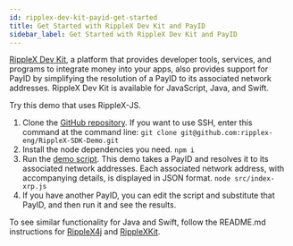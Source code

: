 ```yaml
---
id: ripplex-dev-kit-payid-get-started
title: Get Started with RippleX Dev Kit and PayID
sidebar_label: Get Started with RippleX Dev Kit and PayID
---
```


[RippleX Dev Kit](https://RippleX.io/docs/), a platform that provides developer tools, services, and programs to integrate money into your apps, also provides support for PayID by simplifying the resolution of a PayID to its associated network addresses. RippleX Dev Kit is available for JavaScript, Java, and Swift.

Try this demo that uses RippleX-JS.

1. Clone the [GitHub repository](https://github.com/ripplex-eng/RippleX-SDK-Demo). If you want to use SSH, enter this command at the command line:
   `git clone git@github.com:ripplex-eng/RippleX-SDK-Demo.git`
2. Install the node dependencies you need.
   `npm i`
3. Run the [demo script](https://github.com/ripplex-eng/RippleX-SDK-Demo/blob/master/node/src/index-payid.js). This demo takes a PayID and resolves it to its associated network addresses. Each associated network address, with accompanying details, is displayed in JSON format.
   `node src/index-xrp.js`
4. If you have another PayID, you can edit the script and substitute that PayID, and then run it and see the results.

To see similar functionality for Java and Swift, follow the README.md instructions for [RippleX4j](https://github.com/ripplex-eng/RippleX-SDK-Demo/tree/master/java) and [RippleXKit](https://github.com/ripplex-eng/RippleX-SDK-Demo/tree/master/swift).
